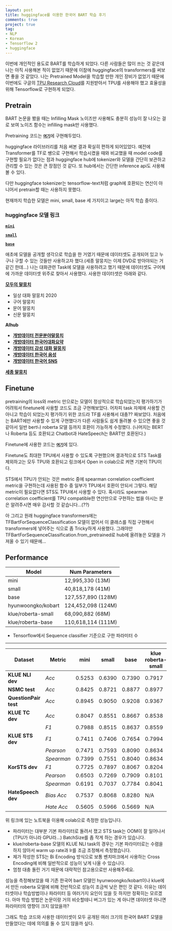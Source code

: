 ```yaml
---
layout: post
title: huggingface를 이용한 한국어 BART 학습 후기
comments: true
project: true
tag:
- NLP
- Korean
- Tensorflow 2
- huggingface
---
```


이번에 개인적인 용도로 BART를 학습하게 되었다. 다른 사람들은 많이 쓰는 것 같은데 나는 아직 사용해본 적이 없었기 때문에 이참에 huggingface의 transformers를 써보면 좋을 것 같았다. 나는 Pretrained Model을 학습할 만한 개인 장비가 없었기 때문에 이번에도 구글의 [TPU Research Cloud](https://sites.research.google/trc/)를 지원받아서 TPU를 사용해야 했고 효율성을 위해 Tensorflow로 구현하게 되었다.

## Pretrain

BART 논문을 봤을 때는 Infilling Mask 노이즈만 사용해도 충분히 성능이 잘 나오는 걸로 보여 노이즈 함수는 infilling mask만 사용했다.

Pretraining 코드는 [**`여기`**](https://github.com/cosmoquester/transformers-bart-pretrain)에 구현해두었다.

huggingface 라이브러리를 처음 써본 결과 확실히 편하게 되어있었다. 예전에 Transformer를 TF로 쌩으로 구현해서 학습시켰을 때와 비교했을 때 model code를 구현할 필요가 없다는 점과 huggingface hub에 tokenizer와 모델을 간단히 보관하고 관리할 수 있는 것은 큰 장점인 것 같다. 또 hub에서는 간단한 inference api도 사용해볼 수 있다.

다만 huggingface tokenizer는 tensorflow-text처럼 graph에 호환되는 연산이 아니어서 pretrain할 때는 사용하지 못했다.

현재까지 학습한 모델은 mini, small, base 세 가지이고 large는 아직 학습 중이다.

### huggingface 모델 링크

[**`mini`**](https://huggingface.co/cosmoquester/bart-ko-mini)

[**`small`**](https://huggingface.co/cosmoquester/bart-ko-small)

[**`base`**](https://huggingface.co/cosmoquester/bart-ko-base)

애초에 모델을 공개할 생각으로 학습을 한 거였기 때문에 데이터셋도 공개되어 있고 누구나 구할 수 있는 것들만 사용하고자 했다.(세종 말뭉치는 이제 DVD로 받아야되는 거 같긴 한데...) 나는 대화관련 Task에 모델을 사용하려고 했기 때문에 데이터셋도 구어체에 가까운 데이터셋 위주로 찾아서 사용했다. 사용한 데이터셋은 아래와 같다.

**[모두의 말뭉치](https://corpus.korean.go.kr/)**

- 일상 대화 말뭉치 2020
- 구어 말뭉치
- 문어 말뭉치
- 신문 말뭉치

**AIhub**

- **[개방데이터 전문분야말뭉치](https://aihub.or.kr/aidata/30717)**
- **[개방데이터 한국어대화요약](https://aihub.or.kr/aidata/30714)**
- **[개방데이터 감성 대화 말뭉치](https://aihub.or.kr/aidata/7978)**
- **[개방데이터 한국어 음성](https://aihub.or.kr/aidata/105)**
- **[개방데이터 한국어 SNS](https://aihub.or.kr/aidata/30718)**

**[세종 말뭉치](https://ithub.korean.go.kr/)**

## Finetune

pretraining의 loss와 metric 만으로는 모델이 정상적으로 학습되었는지 평가하기가 어려워서 finetune에 사용할 코드도 조금 구현해보았다. 어차피 task 자체에 사용할 건 아니고 학습이 되었는지 평가하기 위한 코드라 TF를 사용해서 대충?? 짜보았다. 처음에는 BART에만 사용할 수 있게 구현했다가 다른 사람들도 쉽게 돌려볼 수 있으면 좋을 것 같아서 일반 bert나 roberta 모델 등까지 호환이 가능하게 수정했다. (나머지는 BERT나 Roberta 등도 호환되고 Chatbot과 HateSpeech는 BART만 호환된다.)

Finetune에 사용한 코드는 [**`여기`**](https://github.com/cosmoquester/transformers-bart-finetune)에 있다.

Finetune도 최대한 TPU에서 사용할 수 있도록 구현했으며 결과적으로 STS Task를 제외하고는 모두 TPU와 호환되고 링크에서 Open in colab으로 켜면 기본이 TPU이다.

STS에서 TPU가 안되는 것은 metric 중에 spearman correlation coefficient metric을 구현하는데 사용된 함수 중 일부가 TPU에서 호환이 안되서 그렇다. 해당 metric이 필요없다면 STS도 TPU에서 사용할 수 있다. 혹시라도 spearman correlation coefficient를 TPU compatible한 연산만으로 구현하는 법을 아시는 분은 알려주시면 매우 감사할 것 같습니다...(??)

아 그리고 원래 huggingface transformers에는 TFBartForSequenceClassification 모델이 없어서 이 클래스를 직접 구현해서 transformers에 넣어주는 식으로 좀 Tricky하게 사용했다. 그래야만 TFBartForSequenceClassification.from_pretrained로 hub에 올려놓은 모델을 가져올 수 있기 때문에...

## Performance

| Model | Num Parameters |
| ----- | -------------- |
| mini | 12,995,330 (13M) |
| small | 40,818,178 (41M) |
| base | 127,557,890 (128M) |
| hyunwoongko/kobart | 124,452,098 (124M) |
| klue/roberta-small | 68,090,882 (68M) |
| klue/roberta-base | 110,618,114 (111M) |

- Tensorflow에서 Sequence classifier 기준으로 구한 파라미터 수

---

| Dataset | Metric | mini | small | base | klue<br />roberta-small | klue<br />roberta-base | hyunwoongko<br />kobart |
| ----------- | ---------- | ----- | ----- | ----- | ----- | ----- | ----- |
| **KLUE NLI dev** | *Acc* | 0.5253 | 0.6390 | 0.7390 | 0.7917 | 0.8557 | 0.7527 |
| **NSMC test** | *Acc* | 0.8425 | 0.8721 | 0.8877 | 0.8977 | 0.9093 | 0.8916 |
| **QuestionPair test** | *Acc* | 0.8945 | 0.9050 | 0.9208 | 0.9367 | 0.9433 | 0.9261 |
| **KLUE TC dev** | *Acc* | 0.8047 | 0.8551 | 0.8667 | 0.8538 | 0.8636 | 0.859 |
| | *F1* | 0.7988 | 0.8515 | 0.8637 | 0.8559 | 0.8636 | 0.8557 |
| **KLUE STS dev** | *F1* | 0.7411 | 0.7406 | 0.7654 | 0.7994 | 0.8086 | 0.8025 |
| | *Pearson* | 0.7471 | 0.7593 | 0.8090 | 0.8634 | 0.8823 | 0.8190 |
| | *Spearman* | 0.7399 | 0.7551 | 0.8040 | 0.8634 | 0.8906 | 0.8134 |
| **KorSTS dev** | *F1* | 0.7725 | 0.7897 | 0.8067 | 0.8204 | 0.8249 | 0.8124 |
| | *Pearson* | 0.6503 | 0.7269 | 0.7909 | 0.8101 | 0.8200 | 0.7842 |
| | *Spearman* | 0.6191 | 0.7037 | 0.7784 | 0.8041 | 0.8152 | 0.7741 |
| **HateSpeech dev** | *Bias Acc* | 0.7537 | 0.8068 | 0.8280 | N/A | N/A | 0.8153 |
| | *Hate Acc* | 0.5605 | 0.5966 | 0.5669 | N/A | N/A | 0.6072 |

위 링크에 있는 노트북을 이용해 colab으로 측정한 성능입니다.

- 파라미터는 대부분 기본 파라미터로 돌려서 쟀고 STS task는 OOM이 잘 일어나서(TPU가 아니라 GPU라...) BatchSize를 좀 작게 하는 경우가 있습니다.
- klue/roberta-base 모델의 KLUE NLI task의 경우는 기본 파라미터로는 수렴을 하지 않아서 warm up rate과 lr를 조금 조정해서 측정했습니다.
- 제가 작성한 STS는 Bi Encoding 방식으로 보통 벤치마크에서 사용하는 Cross Encoding에 비해 일반적으로 성능이 낮게 나올 수 있습니다.
- 엄청 대충 돌린 거기 때문에 대략적인 참고용으로만 사용해주세요.

성능을 측정해보았을 때 기존 한국어 bart 모델인 hyunwoongko/kobart이나 klue에서 만든 roberta 모델에 비해 전반적으로 성능이 조금씩 낮은 편인 것 같다.
이유는 데이터셋이나 학습방법이나 파라미터 등 여러가지 요인이 있을 듯 하지만 정확히는 모르겠다.
아마 학습 방법은 논문이랑 거의 비슷할테니 버그가 있는 게 아니면 데이터셋 아니면 파라미터의 영향이 크지 않았을까?

그래도 학습 코드와 사용한 데이터셋이 모두 공개된 여러 크기의 한국어 BART 모델을 만들었다는 데에 의의를 둘 수 있지 않을까 싶다.
